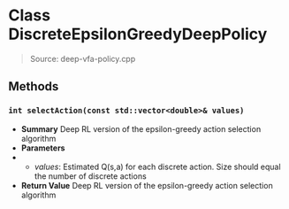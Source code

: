 # Class DiscreteEpsilonGreedyDeepPolicy
> Source: deep-vfa-policy.cpp
## Methods
### ``int selectAction(const std::vector<double>& values)``
* **Summary**
  Deep RL version of the epsilon-greedy action selection algorithm
* **Parameters**
* * _values_: Estimated Q(s,a) for each discrete action. Size should equal the number of discrete actions
* **Return Value**
  Deep RL version of the epsilon-greedy action selection algorithm
